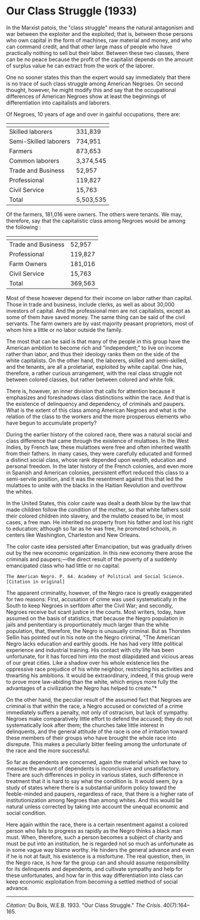 <!--
title:   Our Class Struggle
author:  Du Bois, W.E.B.
journal: The Crisis
year:    1933
volume:  40
issue:   7
pages:   164-165
-->
# Our Class Struggle (1933)

In the Marxist patois, the "class struggle" means the natural antagonism and war between the exploiter and the exploited; that is, between those persons who own capital in the form of machines, raw material and money, and who can command credit, and that other large mass of people who have practically nothing to sell but their labor. Between these two classes, there can be no peace because the profit of the capitalist depends on the amount of surplus value he can extract from the work of the laborer.

One no sooner states this than the expert would say immediately that there is no trace of such class struggle among American Negroes. On second thought, however, he might modify this and say that the occupational differences of American Negroes show at least the beginnings of differentiation into capitalists and laborers.

Of Negroes, 10 years of age and over in gainful occupations, there are:

| <!-- -->    | <!-- -->    |
|-------------|-------------|
| Skilled laborers | 331,839 |
| Semi-Skilled laborers | 734,951 |
| Farmers | 873,653 |
| Common laborers | 3,374,545 |
| Trade and Business | 52,957 |
| Professional | 119,827 |
| Civil Service | 15,763 |
| Total | 5,503,535 |

Of the farmers, 181,016 were owners. The others were tenants. We may, therefore, say that the capitalistic class among Negroes would be among the following :

| <!-- -->    | <!-- -->    |
|-------------|-------------|
| Trade and Business | 52,957 |
| Professional | 119,827 |
| Farm Owners | 181,016 |
| Civil Service | 15,763 |
| Total | 369,563 |

Most of these however depend for their income on labor rather than capital. Those in trade and business, include clerks, as well as about 30,000 investors of capital. And the professional men are not capitalists, except as some of them have saved money. The same thing can be said of the civil servants. The farm owners are by vast majority peasant proprietors, most of whom hire a little or no labor outside the family.

The most that can be said is that many of the people in this group have the American ambition to become rich and "independent;" to live on income rather than labor, and thus their ideology ranks them on the side of the white capitalists. On the other hand, the laborers, skilled and semi-skilled, and the tenants, are all a proletariat, exploited by white capital. One has, therefore, a rather curious arrangement, with the real class struggle not between colored classes, but rather between colored and white folk.

There is, however, an inner division that calls for attention because it emphasizes and foreshadows class distinctions within the race. And that is the existence of delinquency and dependency, of criminals and paupers. What is the extent of this class among American Negroes and what is the relation of the class to the workers and the more prosperous elements who have begun to accumulate property?

During the earlier history of the colored race, there was a natural social and class difference that came through the existence of mulattoes. In the West Indies, by French law, these mulattoes were free and often inherited wealth from their fathers. In many cases, they were carefully educated and formed a distinct social class, whose rank depended upon wealth, education and personal freedom. In the later history of the French colonies, and even more in Spanish and American colonies, persistent effort reduced this class to a semi-servile position, and it was the resentment against this that led the mulattoes to unite with the blacks in the Haitian Revolution and overthrow the whites.

In the United States, this color caste was dealt a death blow by the law that made children follow the condition of the mother, so that white fathers sold their colored children into slavery, and the mulatto ceased to be, in most cases, a free man. He inherited no property from his father and lost his right to education; although so far as he was free, he promoted schools, in centers like Washington, Charleston and New Orleans.

The color caste idea persisted after Emancipation, but was gradually driven out by the new economic organization. In this new economy there arose the criminals and paupers;—the direct result of the poverty of a suddenly emancipated class who had little or no capital.

```{margin}
The American Negro. P. 64. Academy of Political and Social Science. [Citation in original]
```

 The apparent criminality, however, of the Negro race is greatly exaggerated for two reasons: First, accusation of crime was used systematically in the South to keep Negroes in serfdom after the Civil War; and secondly, Negroes receive but scant justice in the courts. Most writers, today, have assumed on the basis of statistics, that because the Negro population in jails and penitentiary is proportionately much larger than the white population, that, therefore, the Negro is unusually criminal. But as Thorsten Sellin has pointed out in his note on the Negro criminal, "The American Negro lacks education and earthly goods. He has had very little political experience and industrial training. His contact with city life has been unfortunate, for it has forced him into the most dilapidated and vicious areas of our great cities. Like a shadow over his whole existence lies the oppressive race prejudice of his white neighbor, restricting his activities and thwarting his ambitions. It would be extraordinary, indeed, if this group were to prove more law-abiding than the white, which enjoys more fully the advantages of a civilization the Negro has helped to create."*

On the other hand, the peculiar result of the assumed fact that Negroes are criminal is that within the race, a Negro accused or convicted of a crime immediately suffers a penalty, not only of ostracism, but lack of sympathy. Negroes make comparatively little effort to defend the accused; they do not systematically look after them; the churches take little interest in delinquents, and the general attitude of the race is one of irritation toward these members of their groups who have brought the whole race into disrepute. This makes a peculiarly bitter feeling among the unfortunate of the race and the more successful.

So far as dependents are concerned, again the material which we have to measure the amount of dependents is inconclusive and unsatisfactory. There are such differences in policy in various states, such difference in treatment that it is hard to say what the condition is. It would seem, by a study of states where there is a substantial uniform  policy toward the feeble-minded and paupers, regardless of race, that there is a higher rate of institutionization among Negroes than among whites. And this would be natural unless corrected by taking into account the unequal economic and social condition.

Here again within the race, there is a certain resentment against a colored person who fails to progress as rapidly as the Negro thinks a black man must. When, therefore, such a person becomes a subject of charity and must be put into an institution, he is regarded not so much as unfortunate as in some vague way blame worthy. He hinders the general advance and even if he is not at fault, his existence is a misfortune. The real question, then, in the Negro race, is how far the group can and should assume responsibility for its delinquents and dependents, and cultivate sympathy and help for these unfortunates, and how far in this way differentiation into class can keep economic exploitation from becoming a settled method of social advance.

_________________
*Citation:* Du Bois, W.E.B. 1933. "Our Class Struggle." *The Crisis*. 40(7):164&ndash;165.
